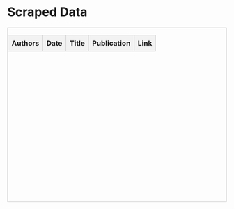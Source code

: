 <!DOCTYPE html>
<html lang="en">
<head>
    <meta charset="UTF-8">
    <meta http-equiv="X-UA-Compatible" content="IE=edge">
    <meta name="viewport" content="width=device-width, initial-scale=1.0">
    <title>Scraped Data Table</title>
    <style>
        #table-container {
            height: 400px; /* Adjust based on your preference */
            overflow-y: scroll;
            border: 1px solid #ccc;
        }
        table {
            width: 100%;
            border-collapse: collapse;
        }
        th, td {
            border: 1px solid #ccc;
            padding: 8px;
            text-align: left;
        }
        th {
            background-color: #f2f2f2;
        }
    </style>
</head>
<body>
    <h1>Scraped Data</h1>
    <div id="table-container">
        <table id="data-table">
            <thead>
                <tr>
                    <th>Authors</th>
                    <th>Date</th>
                    <th>Title</th>
                    <th>Publication</th>
                    <th>Link</th> 
                </tr>
            </thead>
            <tbody id="table-body">
                <!-- Data rows will be inserted here by JavaScript -->
            </tbody>
        </table>
    </div>
    <script src="script.js"></script>
    <script>
        // JavaScript to load data from 'data.json' and populate the table
        fetch('https://raw.githubusercontent.com/johnbeve/NCOR-Test/main/docs/data/data.json')
            .then(response => response.json())
            .then(data => {
                const tableBody = document.getElementById('table-body');
                // Assuming each item in the data is an object with Authors, Date, Title, Publication, and Link
                data.slice(0, 10).forEach(item => {
                    const row = document.createElement('tr');
                    row.innerHTML = `
                        <td>${item.Authors || ''}</td>
                        <td>${item.Date || ''}</td>
                        <td>${item.Title || ''}</td>
                        <td>${item.Publication || ''}</td>
                        <td>${item.Link ? `<a href="${item.Link}" target="_blank">Link</a>` : ''}</td>
                    `;
                    tableBody.appendChild(row);
                });
            })
            .catch(error => {
                console.error('Error fetching data: ', error);
                const tableBody = document.getElementById('table-body');
                const row = document.createElement('tr');
                row.innerHTML = `<td colspan="5">Error loading data.</td>`;
                tableBody.appendChild(row);
            });
    </script>
</body>
</html>
